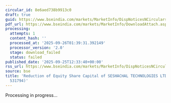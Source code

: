 ```yaml
---
circular_id: 8e6aed738b9913c0
draft: true
guid: https://www.bseindia.com/markets/MarketInfo/DispNoticesNCirculars.aspx?Noticeid={3EA3C048-3F9C-44FE-9DC2-416FBC8C5EBE}&noticeno=20250925-34&dt=09/25/2025&icount=34&totcount=65&flag=0
pdf_url: https://www.bseindia.com/markets/MarketInfo/DownloadAttach.aspx?id=20250925-34&attachedId=
processing:
  attempts: 1
  content_hash: ''
  processed_at: '2025-09-26T01:39:31.392149'
  processor_version: '2.0'
  stage: download_failed
  status: failed
published_date: '2025-09-25T12:33:40+00:00'
rss_url: https://www.bseindia.com/markets/MarketInfo/DispNoticesNCirculars.aspx?Noticeid={3EA3C048-3F9C-44FE-9DC2-416FBC8C5EBE}&noticeno=20250925-34&dt=09/25/2025&icount=34&totcount=65&flag=0
source: bse
title: 'Reduction of Equity Share Capital of SESHACHAL TECHNOLOGIES LTD (Scrip Code:
  531794)'
---
```


Processing in progress...